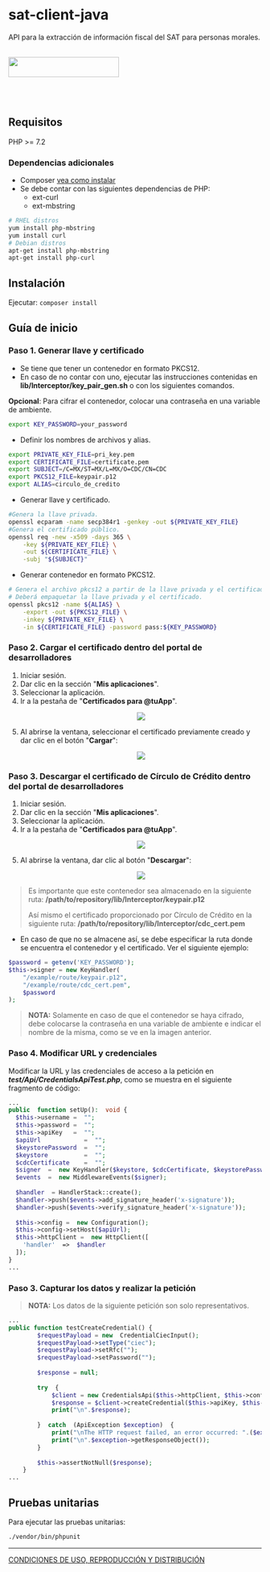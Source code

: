 # sat-client-java

<p>API para la extracción de información fiscal del SAT para personas morales.</p><br/><img src='https://developer.circulodecredito.com.mx/sites/default/files/2020-10/circulo_de_credito-apihub.png' height='40' width='220'/></p><br/><br/>

## Requisitos

PHP >= 7.2
### Dependencias adicionales
- Composer [vea como instalar][1]
- Se debe contar con las siguientes dependencias de PHP:
    - ext-curl
    - ext-mbstring
```sh
# RHEL distros
yum install php-mbstring
yum install curl
# Debian distros
apt-get install php-mbstring
apt-get install php-curl
```

## Instalación

Ejecutar: `composer install`

## Guía de inicio

### Paso 1. Generar llave y certificado

- Se tiene que tener un contenedor en formato PKCS12.
- En caso de no contar con uno, ejecutar las instrucciones contenidas en **lib/Interceptor/key_pair_gen.sh** o con los siguientes comandos.

**Opcional**: Para cifrar el contenedor, colocar una contraseña en una variable de ambiente.
```sh
export KEY_PASSWORD=your_password
```
- Definir los nombres de archivos y alias.
```sh
export PRIVATE_KEY_FILE=pri_key.pem
export CERTIFICATE_FILE=certificate.pem
export SUBJECT=/C=MX/ST=MX/L=MX/O=CDC/CN=CDC
export PKCS12_FILE=keypair.p12
export ALIAS=circulo_de_credito
```
- Generar llave y certificado.
```sh
#Genera la llave privada.
openssl ecparam -name secp384r1 -genkey -out ${PRIVATE_KEY_FILE}
#Genera el certificado público.
openssl req -new -x509 -days 365 \
    -key ${PRIVATE_KEY_FILE} \
    -out ${CERTIFICATE_FILE} \
    -subj "${SUBJECT}"
```
- Generar contenedor en formato PKCS12.
```sh
# Genera el archivo pkcs12 a partir de la llave privada y el certificado.
# Deberá empaquetar la llave privada y el certificado.
openssl pkcs12 -name ${ALIAS} \
    -export -out ${PKCS12_FILE} \
    -inkey ${PRIVATE_KEY_FILE} \
    -in ${CERTIFICATE_FILE} -password pass:${KEY_PASSWORD}
```

### Paso 2. Cargar el certificado dentro del portal de desarrolladores

 1. Iniciar sesión.
 2. Dar clic en la sección "**Mis aplicaciones**".
 3. Seleccionar la aplicación.
 4. Ir a la pestaña de "**Certificados para @tuApp**".
    <p align="center">
      <img src="https://github.com/APIHub-CdC/imagenes-cdc/blob/master/applications.png">
    </p>
 5. Al abrirse la ventana, seleccionar el certificado previamente creado y dar clic en el botón "**Cargar**":
    <p align="center">
      <img src="https://github.com/APIHub-CdC/imagenes-cdc/blob/master/upload_cert.png">
    </p>

### Paso 3. Descargar el certificado de Círculo de Crédito dentro del portal de desarrolladores

 1. Iniciar sesión.
 2. Dar clic en la sección "**Mis aplicaciones**".
 3. Seleccionar la aplicación.
 4. Ir a la pestaña de "**Certificados para @tuApp**".
    <p align="center">
        <img src="https://github.com/APIHub-CdC/imagenes-cdc/blob/master/applications.png">
    </p>
 5. Al abrirse la ventana, dar clic al botón "**Descargar**":
    <p align="center">
        <img src="https://github.com/APIHub-CdC/imagenes-cdc/blob/master/download_cert.png">
    </p>
 > Es importante que este contenedor sea almacenado en la siguiente ruta:
 > **/path/to/repository/lib/Interceptor/keypair.p12**
 >
 > Así mismo el certificado proporcionado por Círculo de Crédito en la siguiente ruta:
 > **/path/to/repository/lib/Interceptor/cdc_cert.pem**
- En caso de que no se almacene así, se debe especificar la ruta donde se encuentra el contenedor y el certificado. Ver el siguiente ejemplo:
```php
$password = getenv('KEY_PASSWORD');
$this->signer = new KeyHandler(
    "/example/route/keypair.p12",
    "/example/route/cdc_cert.pem",
    $password
);
```
 > **NOTA:** Solamente en caso de que el contenedor se haya cifrado, debe colocarse la contraseña en una variable de ambiente e indicar el nombre de la misma, como se ve en la imagen anterior.
 
### Paso 4. Modificar URL y credenciales

 Modificar la URL y las credenciales de acceso a la petición en ***test/Api/CredentialsApiTest.php***, como se muestra en el siguiente fragmento de código:

```php
...
public  function setUp():  void {
  $this->username =  "";
  $this->password =  "";
  $this->apiKey   =  "";
  $apiUrl            =  "";
  $keystorePassword  =  "";
  $keystore          =  "";
  $cdcCertificate    =  "";
  $signer  =  new KeyHandler($keystore, $cdcCertificate, $keystorePassword);
  $events  =  new MiddlewareEvents($signer);
  
  $handler  = HandlerStack::create();
  $handler->push($events->add_signature_header('x-signature'));
  $handler->push($events->verify_signature_header('x-signature'));
  
  $this->config =  new Configuration();
  $this->config->setHost($apiUrl);
  $this->httpClient =  new HttpClient([
    'handler'  =>  $handler
  ]);
}
...
 ```
 
### Paso 3. Capturar los datos y realizar la petición

> **NOTA:** Los datos de la siguiente petición son solo representativos.
```php
...
public function testCreateCredential() {
        $requestPayload = new  CredentialCiecInput();
        $requestPayload->setType("ciec");
        $requestPayload->setRfc("");
        $requestPayload->setPassword("");
    
        $response = null;
    
        try  {
            $client = new CredentialsApi($this->httpClient, $this->config);
            $response = $client->createCredential($this->apiKey, $this->username, $this->password, $requestPayload);
            print("\n".$response);
            
        }  catch  (ApiException $exception)  {
            print("\nThe HTTP request failed, an error occurred: ".($exception->getMessage()));
            print("\n".$exception->getResponseObject());
        }
    
        $this->assertNotNull($response);
    }   
...
```

## Pruebas unitarias

Para ejecutar las pruebas unitarias:
```sh
./vendor/bin/phpunit
```
[1]: https://getcomposer.org/doc/00-intro.md#installation-linux-unix-macos

---
[CONDICIONES DE USO, REPRODUCCIÓN Y DISTRIBUCIÓN](https://github.com/APIHub-CdC/licencias-cdc)

[1]: https://getcomposer.org/doc/00-intro.md#installation-linux-unix-macos